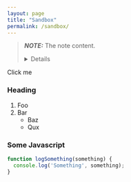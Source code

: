 ```yaml
---
layout: page
title: "Sandbox"
permalink: /sandbox/
---
```


> **_NOTE:_**  The note content.
>
> <details>
  <summary>Click me</summary>
  
  ### Heading
  1. Foo
  2. Bar
     * Baz
     * Qux

  ### Some Javascript
  ```js
  function logSomething(something) {
    console.log('Something', something);
  }
  ```
</details>
